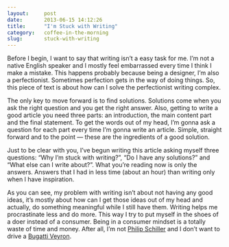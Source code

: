 ```yaml
---
layout:     post
date:       2013-06-15 14:12:26
title:      "I'm Stuck with Writing"
category:   coffee-in-the-morning
slug:       stuck-with-writing
---
```


Before I begin, I want to say that writing isn’t a easy task for me. I’m not a native English speaker and I mostly feel embarrassed every time I think I make a mistake. This happens probably because being a designer, I’m also a perfectionist. Sometimes perfection gets in the way of doing things. So, this piece of text is about how can I solve the perfectionist writing complex.

The only key to move forward is to find solutions. Solutions come when you ask the right question and you get the right answer. Also, getting to write a good article you need three parts: an introduction, the main content part and the final statement. To get the words out of my head, I’m gonna ask a question for each part every time I’m gonna write an article. Simple, straight forward and to the point — these are the ingredients of a good solution.

Just to be clear with you, I’ve begun writing this article asking myself three questions: “Why I’m stuck with writing?”, “Do I have any solutions?” and “What else can I write about?”. What you’re reading now is only the answers. Answers that I had in less time (about an hour) than writing only when I have inspiration.

As you can see, my problem with writing isn’t about not having any good ideas, it’s mostly about how can I get those ideas out of my head and actually, do something meaningful while I still have them. Writing helps me procrastinate less and do more. This way I try to put myself in the shoes of a doer instead of a consumer. Being in a consumer mindset is a totally waste of time and money. After all, I’m not [Philip Schiller](http://twitter.com/pschiller) and I don’t want to drive a [Bugatti Veyron](http://lucianmarin.tumblr.com/post/28480251724).
